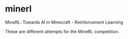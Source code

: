 # minerl
MineRL: Towards AI in Minecraft - Reinforcement Learning

These are different attempts for the MineRL competition.
